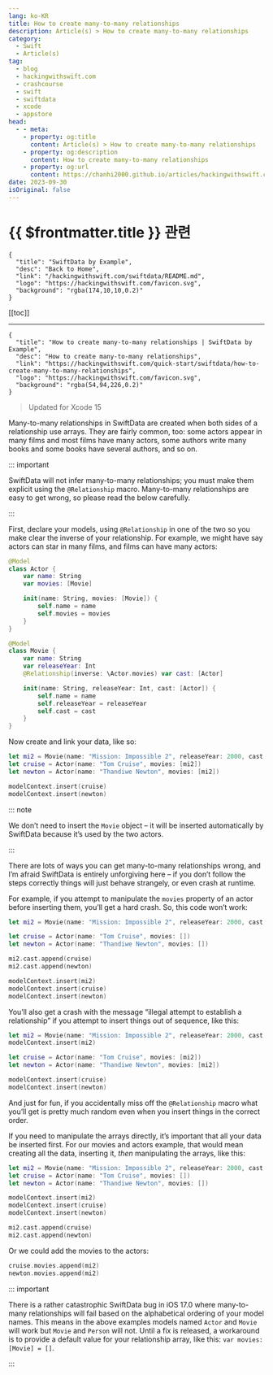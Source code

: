 ```yaml
---
lang: ko-KR
title: How to create many-to-many relationships
description: Article(s) > How to create many-to-many relationships
category:
  - Swift
  - Article(s)
tag: 
  - blog
  - hackingwithswift.com
  - crashcourse
  - swift
  - swiftdata
  - xcode
  - appstore
head:
  - - meta:
    - property: og:title
      content: Article(s) > How to create many-to-many relationships
    - property: og:description
      content: How to create many-to-many relationships
    - property: og:url
      content: https://chanhi2000.github.io/articles/hackingwithswift.com/swiftdata/how-to-create-many-to-many-relationships.html
date: 2023-09-30
isOriginal: false
---
```


# {{ $frontmatter.title }} 관련

```component VPCard
{
  "title": "SwiftData by Example",
  "desc": "Back to Home",
  "link": "/hackingwithswift.com/swiftdata/README.md",
  "logo": "https://hackingwithswift.com/favicon.svg",
  "background": "rgba(174,10,10,0.2)"
}
```

[[toc]]

---

```component VPCard
{
  "title": "How to create many-to-many relationships | SwiftData by Example",
  "desc": "How to create many-to-many relationships",
  "link": "https://hackingwithswift.com/quick-start/swiftdata/how-to-create-many-to-many-relationships", 
  "logo": "https://hackingwithswift.com/favicon.svg",
  "background": "rgba(54,94,226,0.2)"
}
```

> Updated for Xcode 15

Many-to-many relationships in SwiftData are created when both sides of a relationship use arrays. They are fairly common, too: some actors appear in many films and most films have many actors, some authors write many books and some books have several authors, and so on.

::: important

SwiftData will not infer many-to-many relationships; you must make them explicit using the `@Relationship` macro. Many-to-many relationships are easy to get wrong, so please read the below carefully.

:::

First, declare your models, using `@Relationship` in one of the two so you make clear the inverse of your relationship. For example, we might have say actors can star in many films, and films can have many actors:

```swift
@Model
class Actor {
    var name: String
    var movies: [Movie]

    init(name: String, movies: [Movie]) {
        self.name = name
        self.movies = movies
    }
}

@Model
class Movie {
    var name: String
    var releaseYear: Int
    @Relationship(inverse: \Actor.movies) var cast: [Actor]

    init(name: String, releaseYear: Int, cast: [Actor]) {
        self.name = name
        self.releaseYear = releaseYear
        self.cast = cast
    }
}
```

Now create and link your data, like so:

```swift
let mi2 = Movie(name: "Mission: Impossible 2", releaseYear: 2000, cast: [])
let cruise = Actor(name: "Tom Cruise", movies: [mi2])
let newton = Actor(name: "Thandiwe Newton", movies: [mi2])

modelContext.insert(cruise)
modelContext.insert(newton)
```

::: note

We don’t need to insert the `Movie` object – it will be inserted automatically by SwiftData because it’s used by the two actors.

:::

There are lots of ways you can get many-to-many relationships wrong, and I’m afraid SwiftData is entirely unforgiving here – if you don’t follow the steps correctly things will just behave strangely, or even crash at runtime.

For example, if you attempt to manipulate the `movies` property of an actor before inserting them, you’ll get a hard crash. So, this code won’t work:

```swift
let mi2 = Movie(name: "Mission: Impossible 2", releaseYear: 2000, cast: [])

let cruise = Actor(name: "Tom Cruise", movies: [])
let newton = Actor(name: "Thandiwe Newton", movies: [])

mi2.cast.append(cruise)
mi2.cast.append(newton)

modelContext.insert(mi2)
modelContext.insert(cruise)
modelContext.insert(newton)
```

You’ll also get a crash with the message “illegal attempt to establish a relationship” if you attempt to insert things out of sequence, like this:

```swift
let mi2 = Movie(name: "Mission: Impossible 2", releaseYear: 2000, cast: [])
modelContext.insert(mi2)

let cruise = Actor(name: "Tom Cruise", movies: [mi2])
let newton = Actor(name: "Thandiwe Newton", movies: [mi2])

modelContext.insert(cruise)
modelContext.insert(newton)
```

And just for fun, if you accidentally miss off the `@Relationship` macro what you’ll get is pretty much random even when you insert things in the correct order.

If you need to manipulate the arrays directly, it’s important that all your data be inserted first. For our movies and actors example, that would mean creating all the data, inserting it, *then* manipulating the arrays, like this:

```swift
let mi2 = Movie(name: "Mission: Impossible 2", releaseYear: 2000, cast: [])
let cruise = Actor(name: "Tom Cruise", movies: [])
let newton = Actor(name: "Thandiwe Newton", movies: [])

modelContext.insert(mi2)
modelContext.insert(cruise)
modelContext.insert(newton)

mi2.cast.append(cruise)
mi2.cast.append(newton)
```

Or we could add the movies to the actors:

```swift
cruise.movies.append(mi2)
newton.movies.append(mi2)
```

::: important

There is a rather catastrophic SwiftData bug in iOS 17.0 where many-to-many relationships will fail based on the alphabetical ordering of your model names. This means in the above examples models named `Actor` and `Movie` will work but `Movie` and `Person` will not. Until a fix is released, a workaround is to provide a default value for your relationship array, like this: `var movies: [Movie] = []`.

:::


